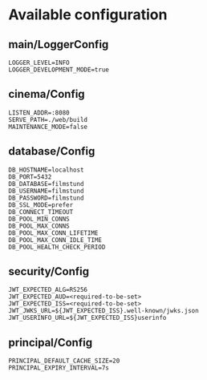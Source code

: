 <!-- Code generated by envconfig-generate. DO NOT EDIT. -->
# Available configuration 
## main/LoggerConfig
`LOGGER_LEVEL=INFO`<br>
`LOGGER_DEVELOPMENT_MODE=true`<br>
 
## cinema/Config
`LISTEN_ADDR=:8080`<br>
`SERVE_PATH=./web/build`<br>
`MAINTENANCE_MODE=false`<br>
 
## database/Config
`DB_HOSTNAME=localhost`<br>
`DB_PORT=5432`<br>
`DB_DATABASE=filmstund`<br>
`DB_USERNAME=filmstund`<br>
`DB_PASSWORD=filmstund`<br>
`DB_SSL_MODE=prefer`<br>
`DB_CONNECT_TIMEOUT`<br>
`DB_POOL_MIN_CONNS`<br>
`DB_POOL_MAX_CONNS`<br>
`DB_POOL_MAX_CONN_LIFETIME`<br>
`DB_POOL_MAX_CONN_IDLE_TIME`<br>
`DB_POOL_HEALTH_CHECK_PERIOD`<br>
 
## security/Config
`JWT_EXPECTED_ALG=RS256`<br>
`JWT_EXPECTED_AUD=<required-to-be-set>`<br>
`JWT_EXPECTED_ISS=<required-to-be-set>`<br>
`JWT_JWKS_URL=${JWT_EXPECTED_ISS}.well-known/jwks.json`<br>
`JWT_USERINFO_URL=${JWT_EXPECTED_ISS}userinfo`<br>
 
## principal/Config
`PRINCIPAL_DEFAULT_CACHE_SIZE=20`<br>
`PRINCIPAL_EXPIRY_INTERVAL=7s`<br>

